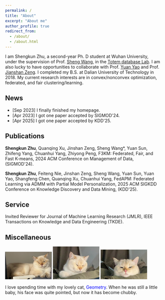 ```yaml
---
permalink: /
title: "About"
excerpt: "About me"
author_profile: true
redirect_from: 
  - /about/
  - /about.html
---
```


I am Shengkun Zhu, a second-year Ph. D student at Wuhan University, under the supervision of Prof. [Sheng Wang](http://sheng.whu.edu.cn/), in the [Totem database Lab](http://totemdb.whu.edu.cn/). I am also lucky to have opportunities to collaborate with Prof. [Yuan Yao](https://yao-lab.github.io/) and Prof. [Jianshan Zeng](https://scholar.google.com.au/citations?user=au5gb2EAAAAJ&hl=zh-CN). I completed my B.S. at Dalian University of Technology in 2018. My current research interests are in convex/nonconvex optimization, federated, and fair clustering/learning.

**News**
------

* [Sep 2023] I finally finished my homepage.
* [Apr 2023] I got one paper accepted by SIGMOD'24.
* [Apr 2025] I got one paper accepted by KDD'25.


**Publications**
------
**Shengkun Zhu**, Quanqing Xu, Jinshan Zeng, Sheng Wang*, Yuan Sun, Zhifeng Yang, Chuanhui Yang, Zhiyong Peng, F3KM: Federated, Fair, and Fast K-means, 2024 ACM Conference on Management of Data, (SIGMOD'24).

**Shengkun Zhu**, Feiteng Nie, Jinshan Zeng, Sheng Wang, Yuan Sun, Yuan Yao, Shangfeng Chen, Quanqing Xu, Chuanhui Yang, FedAPM: Federated Learning via ADMM with Partial Model Personalization, 2025 ACM SIGKDD Conference on Knowledge Discovery and Data Mining, (KDD'25).

**Service**
------
Invited Reviewer for Journal of Machine Learning Research (JMLR), IEEE Transactions on Knowledge and Data Engineering (TKDE).


**Miscellaneous**
------

<img src="images/kl.png" width="30%" height="auto">
<img src="images/kl1.jpg" width="30%" height="auto">
<img src="images/kl2.jpg" width="30%" height="auto">

I love spending time with my lovely cat, <font color=blue>Geometry</font>. 
When he was still a little baby, his face was quite pointed, but now it has become chubby.
